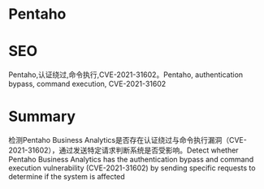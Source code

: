 # Pentaho
# SEO
Pentaho,认证绕过,命令执行,CVE-2021-31602。Pentaho, authentication bypass, command execution, CVE-2021-31602
# Summary
检测Pentaho Business Analytics是否存在认证绕过与命令执行漏洞（CVE-2021-31602），通过发送特定请求判断系统是否受影响。Detect whether Pentaho Business Analytics has the authentication bypass and command execution vulnerability (CVE-2021-31602) by sending specific requests to determine if the system is affected
